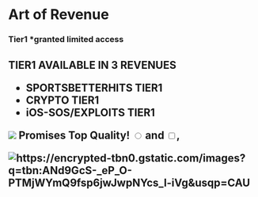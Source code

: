 # Art of Revenue
  
<!DOCTYPE html>

<section id="deals">
  <section class="sale-item">
  
<h1>Tier1 *granted limited access</h1>  
<h2>TIER1 AVAILABLE IN 3 REVENUES<h/2>
   <p>
  <ul>
    <li>SPORTSBETTERHITS TIER1
    <li>CRYPTO           TIER1
    <li>iOS-SOS/EXPLOITS TIER1
  </ul>
  <img src="https://see.fontimg.com/api/renderfont4/w1OB8/eyJyIjoiZnMiLCJoIjo2MiwidyI6MTAwMCwiZnMiOjYyLCJmZ2MiOiIjMDAwMDAwIiwiYmdjIjoiI0ZGRkZGRiIsInQiOjF9/QXJ0IG9mIFJldmVudWU/millenia-personal-use.png"
  Art of Revenue <span class= "highlight"> Promises Top Quality! <span/>
   <input type="radio" /> and
  <input type="checkbox" />, 
</p>

<picture>
  <source srcset="" media="(orientation: portrait)" />
  <img src="https://t4.ftcdn.net/jpg/05/21/61/77/360_F_521617788_tW8J94DiIAr3L26zND5RzcwxrCpJcOrt.jpg" alt="https://encrypted-tbn0.gstatic.com/images?q=tbn:ANd9GcS-_eP_O-PTMjWYmQ9fsp6jwJwpNYcs_l-iVg&usqp=CAU" />
</picture>
  
</html>
